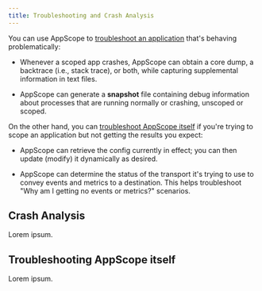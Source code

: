 ```yaml
---
title: Troubleshooting and Crash Analysis
---
```


You can use AppScope to [troubleshoot an application](#crash-analysis) that's behaving problematically:

- Whenever a scoped app crashes, AppScope can obtain a core dump, a backtrace (i.e., stack trace), or both, while capturing supplemental information in text files.

- AppScope can generate a **snapshot** file containing debug information about processes that are running normally or crashing, unscoped or scoped.

On the other hand, you can [troubleshoot AppScope itself](#troubleshoot-appscope) if you're trying to scope an application but not getting the results you expect:

- AppScope can retrieve the config currently in effect; you can then update (modify) it dynamically as desired.

- AppScope can determine the status of the transport it's trying to use to convey events and metrics to a destination. This helps troubleshoot "Why am I getting no events or metrics?" scenarios.

<span id="crash-analysis"></span>

## Crash Analysis

Lorem ipsum.

<span id="troubleshoot-appscope"></span>

## Troubleshooting AppScope itself

Lorem ipsum.